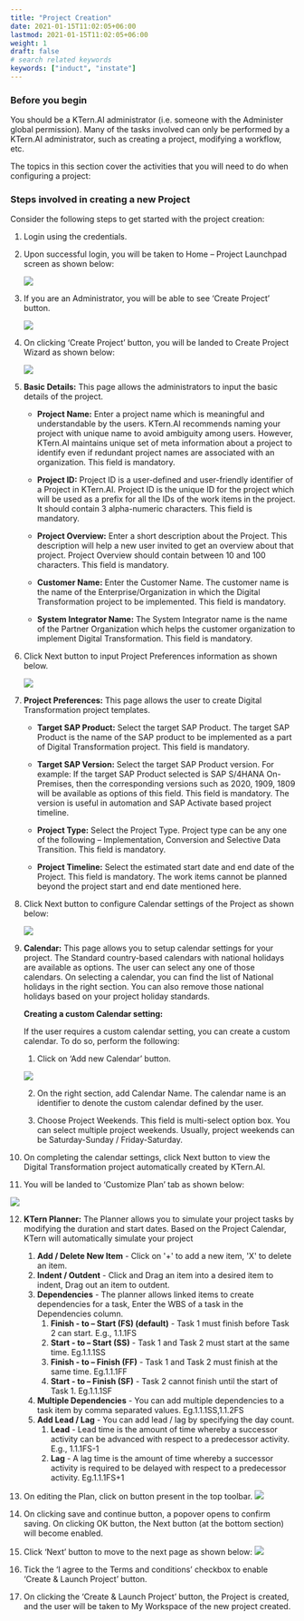 ```yaml
---
title: "Project Creation"
date: 2021-01-15T11:02:05+06:00
lastmod: 2021-01-15T11:02:05+06:00
weight: 1
draft: false
# search related keywords
keywords: ["induct", "instate"]
---
```



### Before you begin

You should be a KTern.AI administrator (i.e. someone with the Administer global permission). Many of the tasks involved can only be performed by a KTern.AI administrator, such as creating a project, modifying a workflow, etc. 

The topics in this section cover the activities that you will need to do when configuring a project:

### Steps involved in creating a new Project

Consider the following steps to get started with the project creation:

1.	Login using the credentials.

2.	Upon successful login, you will be taken to Home – Project Launchpad screen as shown below:

    ![](https://storage.googleapis.com/ktern-docs-files/create-new-project-1.png)

3. If you are an Administrator, you will be able to see ‘Create Project’ button. 

    ![](https://storage.googleapis.com/ktern-docs-files/create-new-project-2.png)

4.	On clicking ‘Create Project’ button, you will be landed to Create Project Wizard as shown below:

    ![](https://storage.googleapis.com/ktern-docs-files/create-new-project-3.png)

5.	**Basic Details:** This page allows the administrators to input the basic details of the project.

    - **Project Name:** Enter a project name which is meaningful and understandable by the users. KTern.AI recommends naming your project with unique name to avoid ambiguity among users. However, KTern.AI maintains unique set of meta information about a project to identify even if redundant project names are associated with an organization. This field is mandatory. 

    - **Project ID:** Project ID is a user-defined and user-friendly identifier of a Project in KTern.AI. Project ID is the unique ID for the project which will be used as a prefix for all the IDs of the work items in the project. It should contain 3 alpha-numeric characters. This field is mandatory. 

    - **Project Overview:** Enter a short description about the Project. This description will help a new user invited to get an overview about that project. Project Overview should contain between 10 and 100 characters. This field is mandatory.

    - **Customer Name:** Enter the Customer Name. The customer name is the name of the Enterprise/Organization in which the Digital Transformation project to be implemented. This field is mandatory. 

    - **System Integrator Name:** The System Integrator name is the name of the Partner Organization which helps the customer organization to implement Digital Transformation. This field is mandatory.

6.	Click Next button to input Project Preferences information as shown below.

    ![](https://storage.googleapis.com/ktern-docs-files/create-new-project-4.png)

7.	**Project Preferences:** This page allows the user to create Digital Transformation project templates. 

    - **Target SAP Product:** Select the target SAP Product. The target SAP Product is the name of the SAP product to be implemented as a part of Digital Transformation project. This field is mandatory. 

    - **Target SAP Version:** Select the target SAP Product version. For example: If the target SAP Product selected is SAP S/4HANA On-Premises, then the corresponding versions such as 2020, 1909, 1809 will be available as options of this field. This field is mandatory. The version is useful in automation and SAP Activate based project timeline. 

    - **Project Type:** Select the Project Type. Project type can be any one of the following – Implementation, Conversion and Selective Data Transition. This field is mandatory. 

    - **Project Timeline:** Select the estimated start date and end date of the Project. This field is mandatory. The work items cannot be planned beyond the project start and end date mentioned here. 

8.	Click Next button to configure Calendar settings of the Project as shown below:

    ![](https://storage.googleapis.com/ktern-docs-files/create-new-project-5.png)

9.	**Calendar:** This page allows you to setup calendar settings for your project. The Standard country-based calendars with national holidays are available as options. The user can select any one of those calendars. On selecting a calendar, you can find the list of National holidays in the right section. You can also remove those national holidays based on your project holiday standards.

    **Creating a custom Calendar setting:**
    
    If the user requires a custom calendar setting, you can create a custom calendar. To do so, perform the following: 
    1.	Click on ‘Add new Calendar’ button.
    
    ![](https://storage.googleapis.com/ktern-docs-files/create-new-project-6.png)
    
    2.	On the right section, add Calendar Name. The calendar name is an identifier to denote the custom calendar defined by the user.
    
    3.	Choose Project Weekends. This field is multi-select option box. You can select multiple project weekends. Usually, project weekends can be Saturday-Sunday / Friday-Saturday.
    
10.	On completing the calendar settings, click Next button to view the Digital Transformation project automatically created by KTern.AI.

11.	You will be landed to ‘Customize Plan’ tab as shown below:

![](https://storage.googleapis.com/ktern-docs-files/create-new-project-7.png)

12.	**KTern Planner:** The Planner allows you to simulate your project tasks by modifying the duration and start dates. Based on the Project Calendar, KTern will automatically simulate your project
    1.	**Add / Delete New Item** - Click on '+' to add a new item, 'X' to delete an item.
    2.	**Indent / Outdent** - Click and Drag an item into a desired item to indent, Drag out an item to outdent.
    3.	**Dependencies** - The planner allows linked items to create dependencies for a task, Enter the WBS of a task in the Dependencies column.
        1.	**Finish - to – Start (FS) (default)** - Task 1 must finish before Task 2 can start. E.g., 1.1.1FS
        2.	**Start - to – Start (SS)** - Task 1 and Task 2 must start at the same time. Eg.1.1.1SS
        3.	**Finish - to – Finish (FF)** - Task 1 and Task 2 must finish at the same time. Eg.1.1.1FF
        4.	**Start - to – Finish (SF)** - Task 2 cannot finish until the start of Task 1. Eg.1.1.1SF
    4.	**Multiple Dependencies** - You can add multiple dependencies to a task item by comma separated values. Eg.1.1.1SS,1.1.2FS
    5.	**Add Lead / Lag** - You can add lead / lag by specifying the day count.
        1.	**Lead** - Lead time is the amount of time whereby a successor activity can be advanced with respect to a predecessor activity. E.g., 1.1.1FS-1
        2.	**Lag** - A lag time is the amount of time whereby a successor activity is required to be delayed with respect to a predecessor activity. Eg.1.1.1FS+1
        
13.	On editing the Plan, click on button present in the top toolbar.
    ![](https://storage.googleapis.com/ktern-docs-files/create-new-project-8.png)
    
14.	On clicking save and continue button, a popover opens to confirm saving. On clicking OK button, the Next button (at the bottom section) will become enabled. 

15.	 Click ‘Next’ button to move to the next page as shown below:
    ![](https://storage.googleapis.com/ktern-docs-files/create-new-project-9.png)

16.	Tick the ‘I agree to the Terms and conditions’ checkbox to enable ‘Create & Launch Project’ button.

17.	On clicking the ‘Create & Launch Project’ button, the Project is created, and the user will be taken to My Workspace of the new project created. 


    




